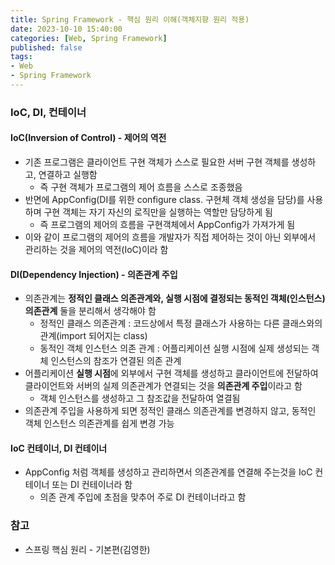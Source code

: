 ```yaml
---
title: Spring Framework - 핵심 원리 이해(객체지향 원리 적용)
date: 2023-10-10 15:40:00
categories: [Web, Spring Framework]
published: false
tags:
- Web
- Spring Framework
---
```


### IoC, DI, 컨테이너

#### IoC(Inversion of Control) - 제어의 역전
 - 기존 프로그램은 클라이언트 구현 객체가 스스로 필요한 서버 구현 객체를 생성하고, 연결하고 실행함
   - 즉 구현 객체가 프로그램의 제어 흐름을 스스로 조종했음
 - 반면에 AppConfig(DI를 위한 configure class. 구현체 객체 생성을 담당)를 사용하며 구현 객체는 자기 자신의 로직만을 실행하는 역할만 담당하게 됨
   - 즉 프로그램의 제어의 흐름을 구현객체에서 AppConfig가 가져가게 됨
 - 이와 같이 프로그램의 제어의 흐름을 개발자가 직접 제어하는 것이 아닌 외부에서 관리하는 것을 제어의 역전(IoC)이라 함

#### DI(Dependency Injection) - 의존관계 주입
 - 의존관계는 **정적인 클래스 의존관계와, 실행 시점에 결정되는 동적인 객체(인스턴스) 의존관계** 둘을 분리해서 생각해야 함
   - 정적인 클래스 의존관계 : 코드상에서 특정 클래스가 사용하는 다른 클래스와의 관계(import 되어지는 class)
   - 동적인 객체 인스턴스 의존 관계 : 어플리케이션 실행 시점에 실제 생성되는 객체 인스턴스의 참조가 연결된 의존 관계
 - 어플리케이션 **실행 시점**에 외부에서 구현 객체를 생성하고 클라이언트에 전달하여 클라이언트와 서버의 실제 의존관계가 연결되는 것을 **의존관계 주입**이라고 함
   - 객체 인스턴스를 생성하고 그 참조값을 전달하여 열결됨
 - 의존관계 주입을 사용하게 되면 정적인 클래스 의존관계를 변경하지 않고, 동적인 객체 인스턴스 의존관계를 쉽게 변경 가능

#### IoC 컨테이너, DI 컨테이너
 - AppConfig 처럼 객체를 생성하고 관리하면서 의존관계를 연결해 주는것을 IoC 컨테이너 또는 DI 컨테이너라 함
   - 의존 관계 주입에 초점을 맞추어 주로 DI 컨테이너라고 함

### 참고
 - 스프링 핵심 원리 - 기본편(김영한)
